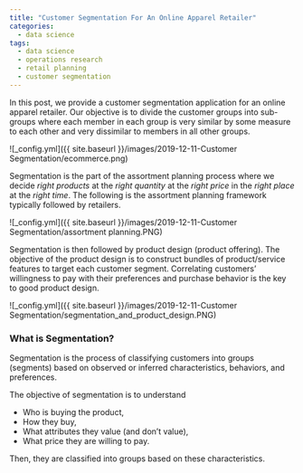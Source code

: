 ```yaml
---
title: "Customer Segmentation For An Online Apparel Retailer"
categories:
  - data science
tags:
  - data science
  - operations research
  - retail planning
  - customer segmentation
--- 
```


In this post, we provide a customer segmentation application for an online apparel retailer. 
Our objective is to divide the customer groups into sub-groups
where each member in each group is very similar
by some measure to each other and very dissimilar to members
in all other groups.

![_config.yml]({{ site.baseurl }}/images/2019-12-11-Customer Segmentation/ecommerce.png)

Segmentation is the part of the assortment planning process where we decide *right products*
at the *right quantity* at the *right price* in the *right place* at the *right time*. 
The following is the assortment planning framework typically followed by retailers.  

![_config.yml]({{ site.baseurl }}/images/2019-12-11-Customer Segmentation/assortment planning.PNG)

Segmentation is then followed by product design (product offering). The objective of the product design is to
construct bundles of product/service features to target each customer segment. 
Correlating customers’ willingness to pay with their preferences and 
purchase behavior is the key to good product design.

![_config.yml]({{ site.baseurl }}/images/2019-12-11-Customer Segmentation/segmentation_and_product_design.PNG)

### What is Segmentation?

Segmentation is the process of classifying customers into groups (segments) based on 
observed or inferred characteristics, behaviors, and preferences. 

The objective of segmentation is to understand 

- Who is buying the product, 
- How they buy,
- What attributes they value (and don’t value),
- What price they are willing to pay.

Then, they are classified into groups based on these characteristics.

